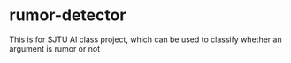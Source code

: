 # rumor-detector
This is for SJTU AI class project, which can be used to classify whether an argument is rumor or not

